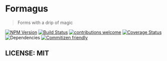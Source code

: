 # Formagus
> Forms with a drip of magic

[![NPM Version][npm-image]][npm-url] [![Build Status](https://travis-ci.org/iaroslavshvets/formagus.svg?branch=master)](https://travis-ci.org/iaroslavshvets/formagus) [![contributions welcome](https://img.shields.io/badge/contributions-welcome-brightgreen.svg?style=flat)](https://github.com/dwyl/esta/issues) [![Coverage Status](https://coveralls.io/repos/github/iaroslavshvets/formagus/badge.svg?branch=master)](https://coveralls.io/github/iaroslavshvets/formagus?branch=master) ![Dependencies](https://david-dm.org/iaroslavshvets/formagus.svg) [![Commitizen friendly](https://img.shields.io/badge/commitizen-friendly-brightgreen.svg)](http://commitizen.github.io/cz-cli/) 

## LICENSE: MIT
<!-- Markdown link & img dfn's -->
[repo]: iaroslavshvets/formagus
[npm-image]: https://badge.fury.io/js/formagus.svg
[npm-url]: https://badge.fury.io/js/formagus
[npm-downloads]: https://img.shields.io/npm/dm/datadog-metrics.svg?style=flat-square
[travis-image]: https://img.shields.io/travis/dbader/node-datadog-metrics/master.svg?style=flat-square
[travis-url]: https://travis-ci.org/dbader/node-datadog-metrics
